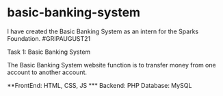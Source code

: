 # basic-banking-system
I have created the Basic Banking System as an intern for the Sparks Foundation. #GRIPAUGUST21

Task 1: Basic Banking System

The Basic Banking System website function is to transfer money from one account to another account.

**FrontEnd: HTML, CSS, JS
*** Backend: PHP 
Database: MySQL
